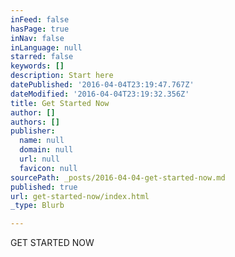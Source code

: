 ```yaml
---
inFeed: false
hasPage: true
inNav: false
inLanguage: null
starred: false
keywords: []
description: Start here
datePublished: '2016-04-04T23:19:47.767Z'
dateModified: '2016-04-04T23:19:32.356Z'
title: Get Started Now
author: []
authors: []
publisher:
  name: null
  domain: null
  url: null
  favicon: null
sourcePath: _posts/2016-04-04-get-started-now.md
published: true
url: get-started-now/index.html
_type: Blurb

---
```

GET STARTED NOW